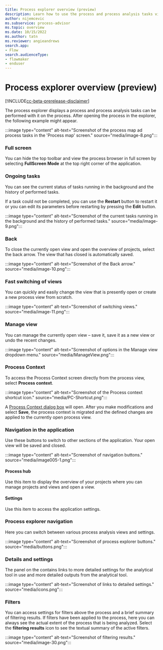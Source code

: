 ```yaml
---
title: Process explorer overview (preview)
description: Learn how to use the process and process analysis tasks view in the Minit desktop application in process advisor.
author: nijemcevic
ms.subservice: process-advisor
ms.topic: overview
ms.date: 10/15/2022
ms.author: tatn
ms.reviewer: angieandrews
search.app:
- Flow
search.audienceType:
- flowmaker
- enduser
---
```


# Process explorer overview (preview)

[!INCLUDE[cc-beta-prerelease-disclaimer](../includes/cc-beta-prerelease-disclaimer.md)]

The process explorer displays a process and process analysis tasks can be performed with it on the process. After opening the process in the explorer, the following example might appear.

:::image type="content" alt-text="Screenshot of the process map ad process tasks in the 'Process map' screen." source="media/image-8.png":::

### Full screen

You can hide the top toolbar and view the process browser in full screen by selecting **FullScreen Mode** at the top right corner of the application.

### Ongoing tasks

You can see the current status of tasks running in the background and the history of performed tasks.

If a task could not be completed, you can use the **Restart** button to restart it or you can edit its parameters before restarting by pressing the **Edit** button.

:::image type="content" alt-text="Screenshot of the current tasks running in the background and the history of performed tasks." source="media/image-9.png":::

### Back

To close the currently open view and open the overview of projects, select the back arrow. The view that has closed is automatically saved.

:::image type="content" alt-text="Screenshot of the Back arrow." source="media/image-10.png":::

### Fast switching of views

You can quickly and easily change the view that is presently open or create a new process view from scratch.

:::image type="content" alt-text="Screenshot of switching views." source="media/image-11.png":::

### Manage view

You can manage the currently open view – save it, save it as a new view or undo the recent changes.

:::image type="content" alt-text="Screenshot of options in the Manage view dropdown menu." source="media/ManageView.png":::

### Process Context

To access the Process Context screen directly from the process view, select **Process context**.

:::image type="content" alt-text="Screenshot of the Process context shortcut icon." source="media/PC-Shortcut.png":::

A [Process Context dialog box](process-context.md) will open. After you make modifications and select **Save**, the process context is migrated and the defined changes are applied to the currently open process view.

### Navigation in the application

Use these buttons to switch to other sections of the application. Your open view will be saved and closed.

:::image type="content" alt-text="Screenshot of navigation buttons." source="media/image005-1.png":::


#### Process hub

Use this item to display the overview of your projects where you can manage projects and views and open a view.

#### Settings

Use this item to access the application settings.

### Process explorer navigation

Here you can switch between various process analysis views and settings.

:::image type="content" alt-text="Screenshot of process explorer buttons." source="media/buttons.png":::

### Details and settings

The panel on the contains links to more detailed settings for the analytical tool in use and more detailed outputs from the analytical tool.

:::image type="content" alt-text="Screenshot of links to detailed settings." source="media/icons.png":::

### Filters

You can access settings for filters above the process and a brief summary of filtering results. If filters have been applied to the process, here you can always see the actual extent of the process that is being analyzed. Select the **filtering results** icon to see the textual summary of the active filters.

:::image type="content" alt-text="Screenshot of filtering results." source="media/image-30.png":::

